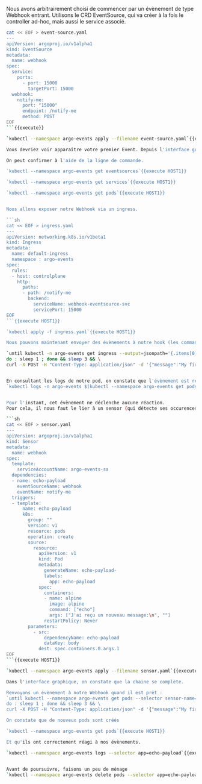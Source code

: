 Nous avons arbitrairement choisi de commencer par un évènement de type Webhook entrant.
Utilisons le CRD EventSource, qui va créer à la fois le controller ad-hoc, mais aussi le service associé.

```sh
cat << EOF > event-source.yaml
---
apiVersion: argoproj.io/v1alpha1
kind: EventSource
metadata:
  name: webhook
spec:
  service:
    ports:
      - port: 15000
        targetPort: 15000
  webhook:
    notify-me:
      port: "15000"
      endpoint: /notify-me
      method: POST
EOF
```{{execute}}

`kubectl --namespace argo-events apply --filename event-source.yaml`{{execute HOST1}}

Vous devriez voir apparaître votre premier Event. Depuis l'interface graphique, vous pouvez accéder au descripteur, ainsi qu'aux logs.

On peut confirmer à l'aide de la ligne de commande.

`kubectl --namespace argo-events get eventsources`{{execute HOST1}}

`kubectl --namespace argo-events get services`{{execute HOST1}}

`kubectl --namespace argo-events get pods`{{execute HOST1}}


Nous allons exposer notre Webhook via un ingress.

```sh
cat << EOF > ingress.yaml
---
apiVersion: networking.k8s.io/v1beta1
kind: Ingress
metadata:
  name: default-ingress
  namespace : argo-events
spec:
  rules:
  - host: controlplane
    http:
      paths:
      - path: /notify-me
        backend:
          serviceName: webhook-eventsource-svc
          servicePort: 15000
EOF
```{{execute HOST1}}

`kubectl apply -f ingress.yaml`{{execute HOST1}}

Nous pouvons maintenant envoyer des évènements à notre hook (les commandes until permettent d'attendre que les évènements ArgoEvents soient prêts) :

`until kubectl -n argo-events get ingress --output=jsonpath='{.items[0].status.loadBalancer}' | grep "ingress"; \
do : sleep 1 ; done && sleep 3 && \
curl -X POST -H "Content-Type: application/json" -d '{"message":"My first message"}' http://controlplane/notify-me`{{execute HOST1}}


En consultant les logs de notre pod, on constate que l'évènement est reçu.
`kubectl logs -n argo-events $(kubectl --namespace argo-events get pods -l eventsource-name=webhook -o jsonpath="{.items[0].metadata.name}")`{{execute HOST1}}


Pour l'instant, cet évènement ne déclenche aucune réaction.
Pour cela, il nous faut le lier à un sensor (qui détecte ses occurences) et à un ou plusieurs triggers, les actions déclenchées sur réception.

```sh
cat << EOF > sensor.yaml
---
apiVersion: argoproj.io/v1alpha1
kind: Sensor
metadata:
  name: webhook
spec:
  template:
    serviceAccountName: argo-events-sa
  dependencies:
  - name: echo-payload
    eventSourceName: webhook
    eventName: notify-me
  triggers:
  - template:
      name: echo-payload
      k8s:
        group: ""
        version: v1
        resource: pods
        operation: create
        source:
          resource:
            apiVersion: v1
            kind: Pod
            metadata:
              generateName: echo-payload-
              labels:
                app: echo-payload
            spec:
              containers:
              - name: alpine
                image: alpine
                command: ["echo"]
                args: ["J'ai reçu un nouveau message:\n", ""]
              restartPolicy: Never
        parameters:
          - src:
              dependencyName: echo-payload
              dataKey: body
            dest: spec.containers.0.args.1
EOF
```{{execute HOST1}}

`kubectl --namespace argo-events apply --filename sensor.yaml`{{execute HOST1}}

Dans l'interface graphique, on constate que la chaine se complète.

Renvoyons un évènement à notre Webhook quand il est prêt :
`until kubectl --namespace argo-events get pods --selector sensor-name=webhook --field-selector=status.phase=Running | grep "webhook-sensor"; \
do : sleep 1 ; done && sleep 3 && \
curl -X POST -H "Content-Type: application/json" -d '{"message":"My first message"}' http://controlplane/notify-me`{{execute HOST1}}

On constate que de nouveux pods sont créés

`kubectl --namespace argo-events get pods`{{execute HOST1}}

Et qu'ils ont correctement réagi à nos évènements.

`kubectl --namespace argo-events logs --selector app=echo-payload`{{execute HOST1}}


Avant de poursuivre, faisons un peu de ménage
`kubectl --namespace argo-events delete pods --selector app=echo-payload`{{execute HOST1}}
